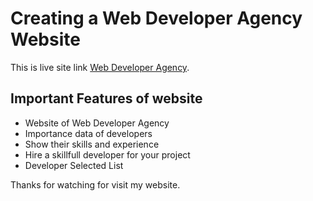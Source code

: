# Creating a Web Developer Agency Website

This is live site link [Web Developer Agency](https://web-developer-agency-webpixi.netlify.app/).

## Important Features of website
<ul>
    <li>Website of Web Developer Agency</li>
    <li>Importance data of developers</li>
    <li>Show their skills and experience</li>
    <li>Hire a skillfull developer for your project</li>
    <li>Developer Selected List</li>
</ul>

Thanks for watching for visit my website.
